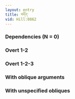 ```yaml
---
layout: entry
title: བདོད་
vid: Hill:0862
---
```

### Dependencies (N = 0)


### Overt 1-2


### Overt 1-2-3


### With oblique arguments


### With unspecified obliques
